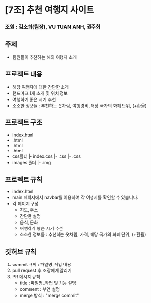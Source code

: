 # [7조] 추천 여행지 사이트
### 조원 : 김소희(팀장), VU TUAN ANH, 권주회
## 주제
- 팀원들이 추천하는 해외 여행지 소개

## 프로젝트 내용
- 해당 여행지에 대한 간단한 소개
- 랜드마크 1개 소개 및 위치 정보
- 여행하기 좋은 시기 추천
- 소소한 정보들 : 추천하는 옷차림, 여행경비, 해당 국가의 화폐 단위, (+환율)

## 프로젝트 구조
- index.html
- .html
- .html
- .html
- css폴더
  |- index.css
  |- .css
  |- .css
- images 폴더
   |- .img

## 프로젝트 규칙
- index.html
- main 페이지에서 navbar를 이용하여 각 여행지를 확인할 수 있습니다.
- 각 페이지 구성   
  * 지도, 주소
  * 간단한 설명
  * 음식, 문화
  * 여행하기 좋은 시기 추천
  *  소소한 정보들 : 추천하는 옷차림, 가격, 해당 국가의 화폐 단위, (+환율)

## 깃허브 규칙
1. commit 규칙 : 파일명_작업 내용
2. pull request 후 조장에게 알리기
3. PR 메시지 규칙   
   * title : 파일명_작업 및 기능 설명
   * comment : 부연 설명
   * merge 방식 : "merge commit"


